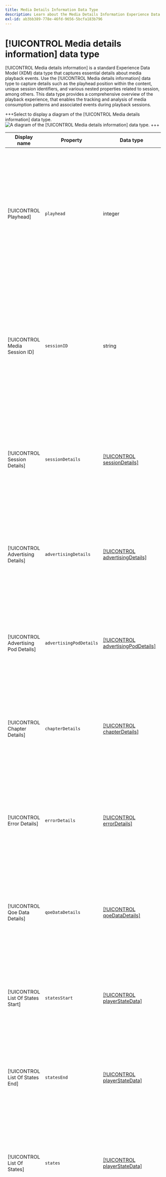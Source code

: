 ```yaml
---
title: Media Details Information Data Type
description: Learn about the Media Details Information Experience Data Model (XDM) data type.
exl-id: ab3bb389-778e-46fd-9656-5bcfa183b796
---
```

# [!UICONTROL Media details information] data type 

[!UICONTROL Media details information] is a standard Experience Data Model (XDM) data type that captures essential details about media playback events. Use the [!UICONTROL Media details information] data type to capture details such as the playhead position within the content, unique session identifiers, and various nested properties related to session, among others. This data type provides a comprehensive overview of the playback experience, that enables the tracking and analysis of media consumption patterns and associated events during playback sessions.

+++Select to display a diagram of the [!UICONTROL Media details information] data type.
![A diagram of the [!UICONTROL Media details information] data type.](../images/data-types/media-details-information.png)
+++

| Display name          | Property        | Data type | Description |
| --------------------- | --------------- | --------- | ----------- |
| [!UICONTROL Playhead] | `playhead` |  integer |  The Playhead represents the current playback position within the media content. For live content, it indicates the current second of the day (0 <= playhead < 86400). For recorded content, it reflects the current second of the content's duration (0 <= playhead < content length).  |
| [!UICONTROL Media Session ID] | `sessionID` |  string |  The Media Session ID uniquely identifies an instance of a content stream during an individual playback session. It serves as a distinctive identifier for tracking and managing the specific playback experience associated with a user or viewer. |
| [!UICONTROL Session Details]  | `sessionDetails` | [[!UICONTROL sessionDetails]](./session-details-information.md)  |  Session Details encompass comprehensive information associated with the experience event, offering insights into user interactions, duration, and contextual data pertinent to the playback session. |
| [!UICONTROL Advertising Details]  | `advertisingDetails` |  [[!UICONTROL advertisingDetails]](./advertising-details-information.md) |  Advertising Details refer to specific information related to advertising activities during the experience event. This includes ad metadata, targeting specifics, and performance metrics. |
| [!UICONTROL Advertising Pod Details]  | `advertisingPodDetails` | [[!UICONTROL advertisingPodDetails]](./advertising-pod-details-information.md)  |  Advertising Pod Details contain information concerning ad pods within the experience event. It provides insights into ad sequence, content, and engagement metrics. |
| [!UICONTROL Chapter Details]  | `chapterDetails` |  [[!UICONTROL chapterDetails]](./chapter-details-information.md) |  Chapter Details captures data related to the chapters or segmented portions of the content. It provides information about chapter markers, timelines, and associated metadata. |
| [!UICONTROL Error Details]  | `errorDetails` |  [[!UICONTROL errorDetails]](./error-details-information.md) |  Error Details contain information pertaining to errors encountered during the experience event. This includes error codes, descriptions, timestamps, and relevant contextual data. |
|  [!UICONTROL Qoe Data Details] | `qoeDataDetails` | [[!UICONTROL qoeDataDetails]](./qoe-data-details-information.md) |  QoE (Quality of Experience) Data Details capture performance-related metrics and user experience data. It provides insights into quality, responsiveness, and user interactions. |
| [!UICONTROL List Of States Start]  | `statesStart` | [[!UICONTROL playerStateData]](./player-state-data-information.md) |  States Start provides an array to list the states at the beginning of the experience event. It features data related to playback, user actions, or content specifics. |
| [!UICONTROL List Of States End]  | `statesEnd` | [[!UICONTROL playerStateData]](./player-state-data-information.md) |  States End provides an array to list the states at the conclusion of the experience event. It contains details about the final playback states or content status. |
|  [!UICONTROL List Of States] | `states` | [[!UICONTROL playerStateData]](./player-state-data-information.md) |  The States property is an array that captures various states throughout the experience event. This property provides sequential data on playback, user actions, or content changes. |
| [!UICONTROL The Custom Metadata]  | `customMetadata` | [[!UICONTROL customMetadataDetails]](./custom-metadata-details-information.md) |  Custom Metadata contains user-defined or additional metadata associated with the experience event. This metadata allows for personalized or specific data to be included in the event context. |

{style="table-layout:auto"}

For more details on the field group, refer to the [public XDM repository](https://github.com/adobe/xdm/blob/master/components/datatypes/mediadetails.schema.json)
